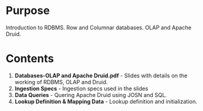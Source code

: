 # Purpose
Introduction to RDBMS. Row and Columnar databases. OLAP and Apache Druid.

# Contents
1. **Databases-OLAP and Apache Druid.pdf** - Slides with details on the working of RDBMS, OLAP and Druid.
2. **Ingestion Specs** - Ingestion specs used in the slides
3. **Data Queries** - Quering Apache Druid using JOSN and SQL.
4. **Lookup Definition & Mapping Data** - Lookup definition and initialization.



